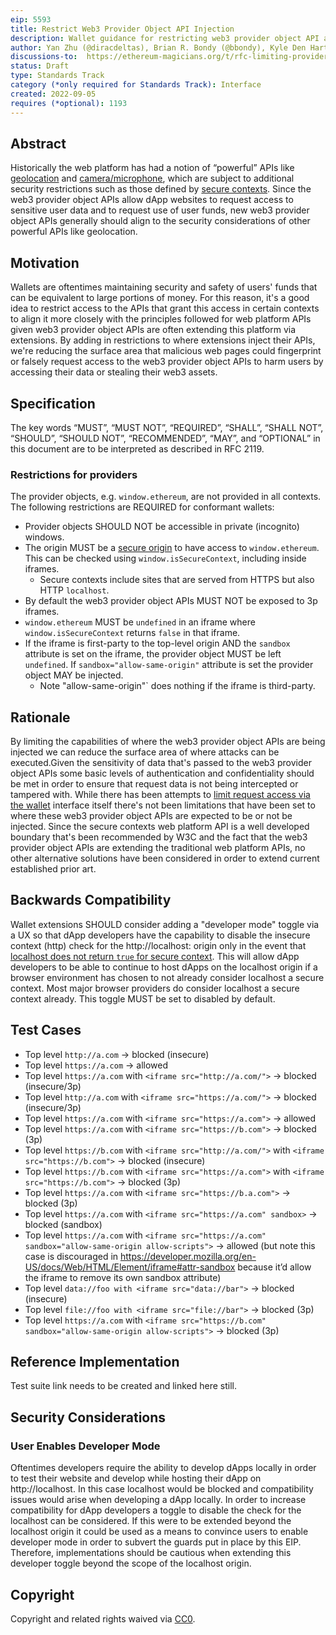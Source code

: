 ```yaml
---
eip: 5593
title: Restrict Web3 Provider Object API Injection
description: Wallet guidance for restricting web3 provider object API access to secure contexts for improved privacy and security for wallet users.
author: Yan Zhu (@diracdeltas), Brian R. Bondy (@bbondy), Kyle Den Hartog (@kdenhartog)
discussions-to:  https://ethereum-magicians.org/t/rfc-limiting-provider-object-injection-to-secure-contexts/10670
status: Draft
type: Standards Track
category (*only required for Standards Track): Interface
created: 2022-09-05
requires (*optional): 1193
---
```


## Abstract

Historically the web platform has had a notion of “powerful” APIs like [geolocation](https://www.w3.org/TR/geolocation/) and [camera/microphone](https://www.w3.org/TR/mediacapture-streams/), which are subject to additional security restrictions such as those defined by [secure contexts](https://www.w3.org/TR/secure-contexts/). Since the web3 provider object APIs allow dApp websites to request access to sensitive user data and to request use of user funds, new web3 provider object APIs generally should align to the security considerations of other powerful APIs like geolocation.

## Motivation

Wallets are oftentimes maintaining security and safety of users' funds that can be equivalent to large portions of money. For this reason, it's a good idea to restrict access to the APIs that grant this access in certain contexts to align it more closely with the principles followed for web platform APIs given web3 provider object APIs are often extending this platform via extensions. By adding in restrictions to where extensions inject their APIs, we're reducing the surface area that malicious web pages could fingerprint or falsely request access to the web3 provider object APIs to harm users by accessing their data or stealing their web3 assets.

## Specification

The key words “MUST”, “MUST NOT”, “REQUIRED”, “SHALL”, “SHALL NOT”, “SHOULD”, “SHOULD NOT”, “RECOMMENDED”, “MAY”, and “OPTIONAL” in this document are to be interpreted as described in RFC 2119.

### Restrictions for providers

The provider objects, e.g. `window.ethereum`, are not provided in all contexts. The following restrictions are REQUIRED for conformant wallets:

- Provider objects SHOULD NOT be accessible in private (incognito) windows.
- The origin MUST be a [secure origin](https://www.chromium.org/Home/chromium-security/prefer-secure-origins-for-powerful-new-features/#definitions) to have access to `window.ethereum`. This can be checked using `window.isSecureContext`, including inside iframes.
    - Secure contexts include sites that are served from HTTPS but also HTTP `localhost`.
- By default the web3 provider object APIs MUST NOT be exposed to 3p iframes.
- `window.ethereum` MUST be `undefined` in an iframe where `window.isSecureContext` returns `false` in that iframe.
- If the iframe is first-party to the top-level origin AND the `sandbox` attribute is set on the iframe, the provider object MUST be left `undefined`. If `sandbox="allow-same-origin"` attribute is set the provider object MAY be injected. 
    - Note "allow-same-origin"` does nothing if the iframe is third-party.

## Rationale

By limiting the capabilities of where the web3 provider object APIs are being injected we can reduce the surface area of where attacks can be executed.Given the sensitivity of data that's passed to the web3 provider object APIs some basic levels of authentication and confidentiality should be met in order to ensure that request data is not being intercepted or tampered with. While there has been attempts to [limit request access via the wallet](https://github.com/ethereum/EIPs/blob/master/EIPS/eip-2255.md) interface itself there's not been limitations that have been set to where these web3 provider object APIs are expected to be or not be injected. Since the secure contexts web platform API is a well developed boundary that's been recommended by W3C and the fact that the web3 provider object APIs are extending the traditional web platform APIs, no other alternative solutions have been considered in order to extend current established prior art.


## Backwards Compatibility

Wallet extensions SHOULD consider adding a "developer mode" toggle via a UX so that dApp developers have the capability to disable the insecure context (http) check for the http://localhost:<any-port> origin only in the event that [localhost does not return `true` for secure context](https://www.w3.org/TR/secure-contexts/#localhost). This will allow dApp developers to be able to continue to host dApps on the localhost origin if a browser environment has chosen to not already consider localhost a secure context. Most major browser providers do consider localhost a secure context already. This toggle MUST be set to disabled by default.

## Test Cases

- Top level `http://a.com` -> blocked (insecure)
- Top level `https://a.com` -> allowed
- Top level `https://a.com` with `<iframe src="http://a.com/">` -> blocked (insecure/3p)
- Top level `http://a.com` with `<iframe src="https://a.com/">` -> blocked (insecure/3p)
- Top level `https://a.com` with `<iframe src="https://a.com">` -> allowed
- Top level `https://a.com` with `<iframe src="https://b.com">` -> blocked (3p)
- Top level `https://b.com` with `<iframe src="http://a.com/">` with `<iframe src="https://b.com">` -> blocked (insecure)
- Top level `https://b.com` with `<iframe src="https://a.com">` with `<iframe src="https://b.com">` -> blocked (3p)
- Top level `https://a.com` with `<iframe src="https://b.a.com">` -> blocked (3p)
- Top level `https://a.com` with `<iframe src="https://a.com" sandbox>` -> blocked (sandbox)
- Top level `https://a.com` with `<iframe src="https://a.com" sandbox="allow-same-origin allow-scripts">` -> allowed (but note this case is discouraged in https://developer.mozilla.org/en-US/docs/Web/HTML/Element/iframe#attr-sandbox because it’d allow the iframe to remove its own sandbox attribute)
- Top level `data://foo with <iframe src="data://bar">` -> blocked (insecure)
- Top level `file://foo with <iframe src="file://bar">` -> blocked (3p)
- Top level `https://a.com` with `<iframe src="https://b.com" sandbox="allow-same-origin allow-scripts">` -> blocked (3p)

## Reference Implementation

Test suite link needs to be created and linked here still.

## Security Considerations

### User Enables Developer Mode 

Oftentimes developers require the ability to develop dApps locally in order to test their website and develop while hosting their dApp on http://localhost. In this case localhost would be blocked and compatibility issues would arise when developing a dApp locally. In order to increase compatibility for dApp developers a toggle to disable the check for the localhost can be considered. If this were to be extended beyond the localhost origin it could be used as a means to convince users to enable developer mode in order to subvert the guards put in place by this EIP. Therefore, implementations should be cautious when extending this developer toggle beyond the scope of the localhost origin.

## Copyright

Copyright and related rights waived via [CC0](../LICENSE.md).
